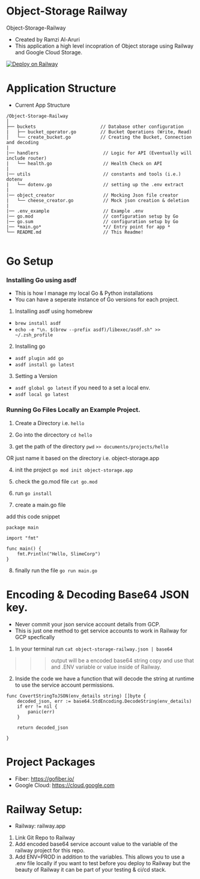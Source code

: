 # Object-Storage Railway
Object-Storage-Railway
- Created by Ramzi Al-Aruri
- This application a high level incopration of Object storage using Railway and Google Cloud Storage.

[![Deploy on Railway](https://railway.app/button.svg)](https://railway.app/template/dHtGtl?referralCode=L51r6S)


# Application Structure 

- Current App Structure

```
/Object-Storage-Railway
│
├── buckets                        // Database other configuration
|   ├── bucket_operator.go         // Bucket Operations (Write, Read)
│   └── create_bucket.go           // Creating the Bucket, Connection and decoding
|
|── handlers                        // Logic for API (Eventually will include router)
|   └── health.go                   // Health Check on API
|
|── utils                           // constants and tools (i.e.) dotenv
|   └── dotenv.go                   // setting up the .env extract
|
|── object_creator                  // Mocking Json file creator
|   └── cheese_creator.go           // Mock json creation & deletion
|
|── .env_example                    // Example .env
|── go.mod                          // configuration setup by Go
|── go.sum                          // configuration setup by Go
|── *main.go*                       *// Entry point for app *
└── README.md                       // This Readme!
    
```


# Go Setup

### Installing Go using asdf
- This is how I manage my local Go & Python installations 
- You can have a seperate instance of Go versions for each project. 


1. Installing asdf using homebrew
- `brew install asdf`
- `echo -e "\n. $(brew --prefix asdf)/libexec/asdf.sh" >> ~/.zsh_profile`

2. Installing go 
- `asdf plugin add go`
- `asdf install go latest`

3. Setting a Version 
- `asdf global go latest`
if you need to a set a local env.
- `asdf local go latest`


### Running Go Files Locally an Example Project.

1. Create a Directory i.e. `hello`

2. Go into the dircectory `cd hello`

3. get the path of the directory `pwd` 
`>> documents/projects/hello`

OR just name it based on the directory i.e. object-storage.app

4. init the project 
`go mod init object-storage.app`

5. check the go.mod file
`cat go.mod`

6. run `go install`

7. create a main.go file 

add this code snippet
```
package main

import "fmt"

func main() {
    fmt.Println("Hello, SlimeCorp")
}

```

8. finally run the file 
`go run main.go`


# Encoding & Decoding Base64 JSON key.
- Never commit your json service account details from GCP. 
- This is just one method to get service accounts to work in Railway for GCP specfically

1. In your terminal run `cat object-storage-railway.json | base64`
>>> output will be a encoded base64 string copy and use that and .ENV variable or value inside of Railway.

2. Inside the code we have a function that will decode the string at runtime to use the service account permissions. 

```
func CovertStringToJSON(env_details string) []byte {
	decoded_json, err := base64.StdEncoding.DecodeString(env_details)
	if err != nil {
		panic(err)
	}

	return decoded_json

}
```


# Project Packages
- Fiber: https://gofiber.io/
- Google Cloud: https://cloud.google.com


# Railway Setup:
- Railway: railway.app
1. Link Git Repo to Railway
2. Add encoded base64 service account value to the variable of the railway project for this repo.
3. Add ENV=PROD in addition to the variables. This allows you to use a .env file locally if you want to test before you deploy to Railway but 
the beauty of Railway it can be part of your testing & ci/cd stack.


